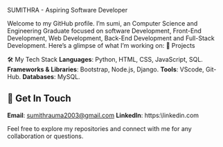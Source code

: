 SUMITHRA - Aspiring Software Developer

Welcome to my GitHub profile. I’m sumi, an Computer Science and Engineering Graduate focused on software Development, Front-End Development, Web Development, Back-End Development and Full-Stack Development.
Here’s a glimpse of what I’m working on:
 💼 Projects

🛠️ My Tech Stack
**Languages**: Python, HTML, CSS, JavaScript, SQL.
**Frameworks & Libraries**: Bootstrap, Node.js, Django.
**Tools**: VScode, Git-Hub.
**Databases**: MySQL.

## 📩 Get In Touch
**Email**: sumithrauma2003@gmail.com
**LinkedIn**: https:\\linkedin.com

Feel free to explore my repositories and connect with me for any collaboration or questions.

